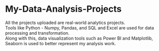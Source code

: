 # My-Data-Analysis-Projects
All the projects uploaded are real-world analytics projects.
<br>
Tools like Python - Numpy, Pandas, and SQL and Excel are used for data processing and transformation.
</br>
Along with this, data visualization tools such as Power BI and Matplotlib, Seaborn is used to better represent my analysis work.

